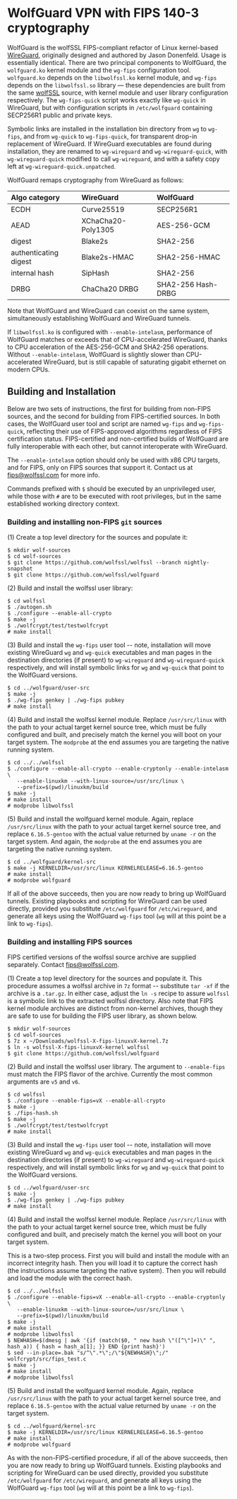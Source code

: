 # WolfGuard VPN with FIPS 140-3 cryptography

WolfGuard is the wolfSSL FIPS-compliant refactor of Linux kernel-based
[WireGuard](https://www.wireguard.com/), originally designed and authored by
Jason Donenfeld.  Usage is essentially identical.  There are two principal
components to WolfGuard, the `wolfguard.ko` kernel module and the `wg-fips`
configuration tool.  `wolfguard.ko` depends on the `libwolfssl.ko` kernel
module, and `wg-fips` depends on the `libwolfssl.so` library &mdash; these
dependencies are built from the same
[wolfSSL](https://github.com/wolfssl/wolfssl) source, with kernel
module and user library configuration respectively.  The `wg-fips-quick` script
works exactly like `wg-quick` in WireGuard, but with configuration scripts in
`/etc/wolfguard` containing SECP256R1 public and private keys.

Symbolic links are installed in the installation bin directory from `wg` to
`wg-fips`, and from `wg-quick` to `wg-fips-quick`, for transparent drop-in
replacement of WireGuard.  If WireGuard executables are found during
installation, they are renamed to `wg-wireguard` and `wg-wireguard-quick`, with
`wg-wireguard-quick` modified to call `wg-wireguard`, and with a safety copy
left at `wg-wireguard-quick.unpatched`.

WolfGuard remaps cryptography from WireGuard as follows:

| Algo category | WireGuard          | WolfGuard   |
| :----------- | :--------          | :--------   |
| ECDH         | Curve25519         | SECP256R1   |
| AEAD         | XChaCha20-Poly1305 | AES-256-GCM |
| digest       | Blake2s            | SHA2-256    |
| authenticating digest | Blake2s-HMAC | SHA2-256-HMAC |
| internal hash | SipHash            | SHA2-256    |
| DRBG         | ChaCha20 DRBG      | SHA2-256 Hash-DRBG |

Note that WolfGuard and WireGuard can coexist on the same system, simultaneously
establishing WolfGuard and WireGuard tunnels.

If `libwolfssl.ko` is configured with `--enable-intelasm`, performance of
WolfGuard matches or exceeds that of CPU-accelerated WireGuard, thanks to CPU
acceleration of the AES-256-GCM and SHA2-256 operations.  Without
`--enable-intelasm`, WolfGuard is slightly slower than CPU-accelerated
WireGuard, but is still capable of saturating gigabit ethernet on modern CPUs.

## Building and Installation

Below are two sets of instructions, the first for building from non-FIPS
sources, and the second for building from FIPS-certified sources.  In both
cases, the WolfGuard user tool and script are named `wg-fips` and
`wg-fips-quick`, reflecting their use of FIPS-approved algorithms regardless of
FIPS certification status.  FIPS-certified and non-certified builds of WolfGuard
are fully interoperable with each other, but cannot interoperate with WireGuard.

The `--enable-intelasm` option should only be used with x86 CPU targets, and for
FIPS, only on FIPS sources that support it.  Contact us at <fips@wolfssl.com>
for more info.

Commands prefixed with `$` should be executed by an unprivileged user,
while those with `#` are to be executed with root privileges, but in the same
established working directory context.


### Building and installing non-FIPS `git` sources


(1) Create a top level directory for the sources and populate it:
```
$ mkdir wolf-sources
$ cd wolf-sources
$ git clone https://github.com/wolfssl/wolfssl --branch nightly-snapshot
$ git clone https://github.com/wolfssl/wolfguard
```

(2) Build and install the wolfssl user library:

```
$ cd wolfssl
$ ./autogen.sh
$ ./configure --enable-all-crypto
$ make -j
$ ./wolfcrypt/test/testwolfcrypt
# make install
```

(3) Build and install the `wg-fips` user tool -- note, installation will move existing
WireGuard `wg` and `wg-quick` executables and man pages in the destination directories (if
present) to `wg-wireguard` and `wg-wireguard-quick` respectively, and will
install symbolic links for `wg` and `wg-quick` that point to the WolfGuard versions.
```
$ cd ../wolfguard/user-src
$ make -j
$ ./wg-fips genkey | ./wg-fips pubkey
# make install
```

(4) Build and install the wolfssl kernel module.  Replace `/usr/src/linux` with
the path to your actual target kernel source tree, which must be fully
configured and built, and precisely match the kernel you will boot on your
target system.  The `modprobe` at the end assumes you are targeting the native
running system.
```
$ cd ../../wolfssl
$ ./configure --enable-all-crypto --enable-cryptonly --enable-intelasm \
   --enable-linuxkm --with-linux-source=/usr/src/linux \
   --prefix=$(pwd)/linuxkm/build
$ make -j
# make install
# modprobe libwolfssl
```

(5) Build and install the wolfguard kernel module.  Again, replace
`/usr/src/linux` with the path to your actual target kernel source tree, and
replace `6.16.5-gentoo` with the actual value returned by `uname -r` on the
target system.  And again, the `modprobe` at the end assumes you are targeting
the native running system.
```
$ cd ../wolfguard/kernel-src
$ make -j KERNELDIR=/usr/src/linux KERNELRELEASE=6.16.5-gentoo
# make install
# modprobe wolfguard
```

If all of the above succeeds, then you are now ready to bring up WolfGuard
tunnels.  Existing playbooks and scripting for WireGuard can be used directly,
provided you substitute `/etc/wolfguard` for `/etc/wireguard`, and generate all
keys using the WolfGuard `wg-fips` tool (`wg` will at this point be a link to
`wg-fips`).


### Building and installing FIPS sources

FIPS certified versions of the wolfssl source archive are supplied separately.
Contact <fips@wolfssl.com>.

(1) Create a top level directory for the sources and populate it.  This
procedure assumes a wolfssl archive in `7z` format -- substitute `tar -xf` if the
archive is a `.tar.gz`.  In either case, adjust the `ln -s` recipe to assure
`wolfssl` is a symbolic link to the extracted wolfssl directory.  Also note that
FIPS kernel module archives are distinct from non-kernel archives, though they
are safe to use for building the FIPS user library, as shown below.
```
$ mkdir wolf-sources
$ cd wolf-sources
$ 7z x ~/Downloads/wolfssl-X-fips-linuxvX-kernel.7z
$ ln -s wolfssl-X-fips-linuxvX-kernel wolfssl
$ git clone https://github.com/wolfssl/wolfguard
```

(2) Build and install the wolfssl user library.  The argument to `--enable-fips`
must match the FIPS flavor of the archive.  Currently the most common arguments
are `v5` and `v6`.

```
$ cd wolfssl
$ ./configure --enable-fips=vX --enable-all-crypto
$ make -j
$ ./fips-hash.sh
$ make -j
$ ./wolfcrypt/test/testwolfcrypt
# make install
```

(3) Build and install the `wg-fips` user tool -- note, installation will move existing
WireGuard `wg` and `wg-quick` executables and man pages in the destination directories (if
present) to `wg-wireguard` and `wg-wireguard-quick` respectively, and will
install symbolic links for `wg` and `wg-quick` that point to the WolfGuard versions.
```
$ cd ../wolfguard/user-src
$ make -j
$ ./wg-fips genkey | ./wg-fips pubkey
# make install
```

(4) Build and install the wolfssl kernel module.  Replace `/usr/src/linux` with
the path to your actual target kernel source tree, which must be fully
configured and built, and precisely match the kernel you will boot on your
target system.

This is a two-step process.  First you will build and install the module with an
incorrect integrity hash.  Then you will load it to capture the correct hash
(the instructions assume targeting the native system).  Then you will rebuild
and load the module with the correct hash.
```
$ cd ../../wolfssl
$ ./configure --enable-fips=vX --enable-all-crypto --enable-cryptonly \
   --enable-linuxkm --with-linux-source=/usr/src/linux \
   --prefix=$(pwd)/linuxkm/build
$ make -j
# make install
# modprobe libwolfssl
$ NEWHASH=$(dmesg | awk '{if (match($0, " new hash \"([^\"]+)\" ", hash_a)) { hash = hash_a[1]; }} END {print hash}')
$ sed --in-place=.bak "s/^\".*\";/\"${NEWHASH}\";/" wolfcrypt/src/fips_test.c
$ make -j
# make install
# modprobe libwolfssl
```

(5) Build and install the wolfguard kernel module.  Again, replace
`/usr/src/linux` with the path to your actual target kernel source tree, and
replace `6.16.5-gentoo` with the actual value returned by `uname -r` on the
target system.
```
$ cd ../wolfguard/kernel-src
$ make -j KERNELDIR=/usr/src/linux KERNELRELEASE=6.16.5-gentoo
# make install
# modprobe wolfguard
```

As with the non-FIPS-certified procedure, if all of the above succeeds, then you
are now ready to bring up WolfGuard tunnels.  Existing playbooks and scripting
for WireGuard can be used directly, provided you substitute `/etc/wolfguard` for
`/etc/wireguard`, and generate all keys using the WolfGuard `wg-fips` tool (`wg`
will at this point be a link to `wg-fips`).
